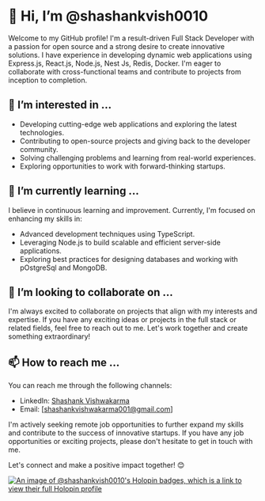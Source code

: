 # 👋 Hi, I’m @shashankvish0010

Welcome to my GitHub profile! I'm a result-driven Full Stack Developer with a passion for open source and a strong desire to create innovative solutions. I have experience in developing dynamic web applications using Express.js, React.js, Node.js, Nest Js, Redis, Docker. I'm eager to collaborate with cross-functional teams and contribute to projects from inception to completion.

## 👀 I’m interested in ...
- Developing cutting-edge web applications and exploring the latest technologies.
- Contributing to open-source projects and giving back to the developer community.
- Solving challenging problems and learning from real-world experiences.
- Exploring opportunities to work with forward-thinking startups.

## 🌱 I’m currently learning ...
I believe in continuous learning and improvement. Currently, I'm focused on enhancing my skills in:
- Advanced development techniques using TypeScript.
- Leveraging Node.js to build scalable and efficient server-side applications.
- Exploring best practices for designing databases and working with pOstgreSql and MongoDB.

## 💞️ I’m looking to collaborate on ...
I'm always excited to collaborate on projects that align with my interests and expertise. If you have any exciting ideas or projects in the full stack or related fields, feel free to reach out to me. Let's work together and create something extraordinary!

## 📫 How to reach me ...
You can reach me through the following channels:
- LinkedIn: [Shashank Vishwakarma](https://www.linkedin.com/in/shashank-vishwakarma-full-stack-developer/)
- Email: [shashankvishwakarma001@gmail.com]

I'm actively seeking remote job opportunities to further expand my skills and contribute to the success of innovative startups. If you have any job opportunities or exciting projects, please don't hesitate to get in touch with me.

Let's connect and make a positive impact together! 😊

[![An image of @shashankvish0010's Holopin badges, which is a link to view their full Holopin profile](https://holopin.me/shashankvish0010)](https://holopin.io/@shashankvish0010)
